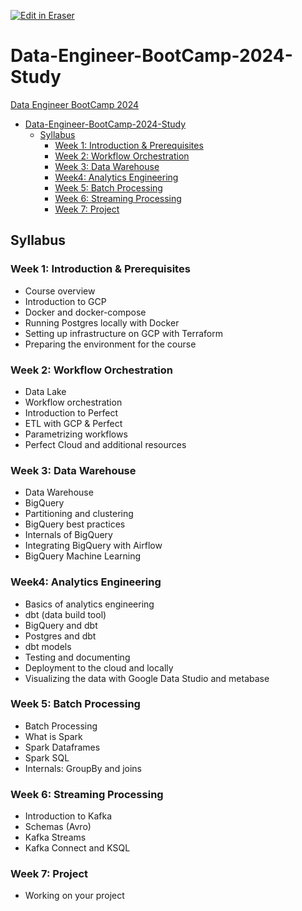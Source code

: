 <p><a target="_blank" href="https://app.eraser.io/workspace/bqYqyZzge8nO3UiGLlIt" id="edit-in-eraser-github-link"><img alt="Edit in Eraser" src="https://firebasestorage.googleapis.com/v0/b/second-petal-295822.appspot.com/o/images%2Fgithub%2FOpen%20in%20Eraser.svg?alt=media&amp;token=968381c8-a7e7-472a-8ed6-4a6626da5501"></a></p>

# Data-Engineer-BootCamp-2024-Study

[Data Engineer BootCamp 2024](https://dezoomcamp.streamlit.app/)

- [Data-Engineer-BootCamp-2024-Study](#data-engineer-bootcamp-2024-study)
  - [Syllabus](#syllabus)
    - [Week 1: Introduction \& Prerequisites](#week-1-introduction--prerequisites)
    - [Week 2: Workflow Orchestration](#week-2-workflow-orchestration)
    - [Week 3: Data Warehouse](#week-3-data-warehouse)
    - [Week4: Analytics Engineering](#week4-analytics-engineering)
    - [Week 5: Batch Processing](#week-5-batch-processing)
    - [Week 6: Streaming Processing](#week-6-streaming-processing)
    - [Week 7: Project](#week-7-project)

## Syllabus

### Week 1: Introduction & Prerequisites

- Course overview
- Introduction to GCP
- Docker and docker-compose
- Running Postgres locally with Docker
- Setting up infrastructure on GCP with Terraform
- Preparing the environment for the course

### Week 2: Workflow Orchestration

- Data Lake
- Workflow orchestration
- Introduction to Perfect
- ETL with GCP & Perfect
- Parametrizing workflows
- Perfect Cloud and additional resources

### Week 3: Data Warehouse

- Data Warehouse
- BigQuery
- Partitioning and clustering
- BigQuery best practices
- Internals of BigQuery
- Integrating BigQuery with Airflow
- BigQuery Machine Learning

### Week4: Analytics Engineering

- Basics of analytics engineering
- dbt (data build tool)
- BigQuery and dbt
- Postgres and dbt
- dbt models
- Testing and documenting
- Deployment to the cloud and locally
- Visualizing the data with Google Data Studio and metabase

### Week 5: Batch Processing

- Batch Processing
- What is Spark
- Spark Dataframes
- Spark SQL
- Internals: GroupBy and joins

### Week 6: Streaming Processing

- Introduction to Kafka
- Schemas (Avro)
- Kafka Streams
- Kafka Connect and KSQL

### Week 7: Project

- Working on your project

<!--- Eraser file: https://app.eraser.io/workspace/bqYqyZzge8nO3UiGLlIt --->
